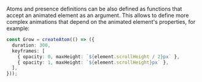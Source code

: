Atoms and presence definitions can be also defined as functions that accept an animated element as an argument. This allows to define more complex animations that depend on the animated element's properties, for example:

```ts
const Grow = createAtom(() => ({
  duration: 300,
  keyframes: [
    { opacity: 0, maxHeight: `${element.scrollHeight / 2}px` },
    { opacity: 1, maxHeight: `${element.scrollHeight}px` },
  ],
}));
```
